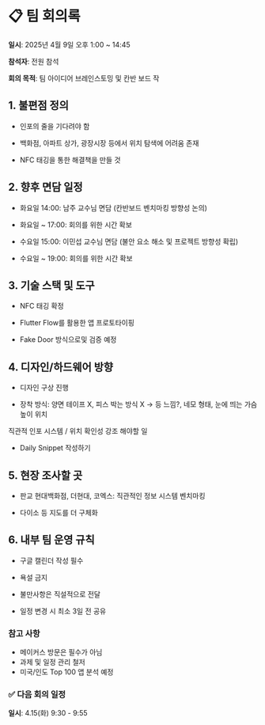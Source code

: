 # 📋 팀 회의록
**일시**: 2025년 4월 9일 오후 1:00 ~ 14:45

**참석자**: 전원 참석

**회의 목적**: 팀 아이디어 브레인스토밍 및 칸반 보드 작

## 1. 불편점 정의
- 인포의 줄을 기다려야 함

- 백화점, 아파트 상가, 광장시장 등에서 위치 탐색에 어려움 존재

- NFC 태깅을 통한 해결책을 만들 것

## 2. 향후 면담 일정
- 화요일 14:00: 남주 교수님 면담 (칸반보드 벤치마킹 방향성 논의)
- 화요일 ~ 17:00: 회의를 위한 시간 확보

- 수요일 15:00: 이민섭 교수님 면담 (불안 요소 해소 및 프로젝트 방향성 확립)

- 수요일 ~ 19:00: 회의를 위한 시간 확보

## 3. 기술 스택 및 도구
- NFC 태깅 확정

- Flutter Flow를 활용한 앱 프로토타이핑

- Fake Door 방식으로및 검증 예정

## 4. 디자인/하드웨어 방향
- 디자인 구상 진행

- 장착 방식: 양면 테이프 X, 피스 박는 방식 X → 등 느낌?, 네모 형태, 눈에 띄는 가슴 높이 위치

직관적 인포 시스템 / 위치 확인성 강조
해야할 일
- Daily Snippet 작성하기

## 5. 현장 조사할 곳
- 판교 현대백화점, 더현대, 코엑스: 직관적인 정보 시스템 벤치마킹

- 다이소 등 지도를 더 구체화
## 6. 내부 팀 운영 규칙
- 구글 캘린더 작성 필수

- 욕설 금지

- 불만사항은 직설적으로 전달

- 일정 변경 시 최소 3일 전 공유

### 참고 사항
- 메이커스 방문은 필수가 아님
- 과제 및 일정 관리 철저
- 미국/인도 Top 100 앱 분석 예정

### ✅ 다음 회의 일정
**일시**: 4.15(화) 9:30 - 9:55
